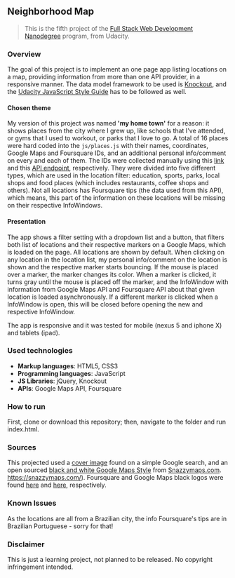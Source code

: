 ## Neighborhood Map

> This is the fifth project of the [Full Stack Web Development Nanodegree](https://in.udacity.com/course/full-stack-web-developer-nanodegree--nd004/) program, from Udacity.



### Overview

The goal of this project is to implement an one page app listing locations on a map, providing information from more than one API provider, in a responsive manner. The data model framework to be used is [Knockout](https://knockoutjs.com/index.html), and the [Udacity JavaScript Style Guide](https://udacity.github.io/frontend-nanodegree-styleguide/javascript.html) has to be followed as well.



#### Chosen theme

My version of this project was named **'my home town'** for a reason: it shows places from the city where I grew up, like schools that I've attended, or gyms that I used to workout, or parks that I love to go. A total of 16 places were hard coded into the `js/places.js` with their names, coordinates, Google Maps and Foursquare IDs, and an additional personal info/comment on every and each of them. The IDs were collected manually using this [link](https://developers.google.com/maps/documentation/javascript/examples/places-placeid-finder) and this [API endpoint](https://developer.foursquare.com/docs/api/venues/search), respectively. They were divided into five different types, which are used in the location filter: education, sports, parks, local shops and food places (which includes restaurants, coffee shops and others). Not all locations has Foursquare tips (the data used from this API), which means, this part of the information on these locations will be missing on their respective InfoWindows.



#### Presentation

The app shows a filter setting with a dropdown list and a button, that filters both list of locations and their respective markers on a Google Maps, which is loaded on the page. All locations are shown by default. When clicking on any location in the location list, my personal info/comment on the location is shown and the respective marker starts bouncing. If the mouse is placed over a marker, the marker changes its color. When a marker is clicked, it turns gray until the mouse is placed off the marker, and the InfoWindow with information from Google Maps API and Foursquare API about that given location is loaded asynchronously. If a different marker is clicked when a InfoWindow is open, this will be closed before opening the new and respective InfoWindow. 

The app is responsive and it was tested for mobile (nexus 5 and iphone X) and tablets (ipad).



### Used technologies

- **Markup languages**: HTML5, CSS3 
- **Programming languages**: JavaScript
- **JS Libraries**: jQuery, Knockout
- **APIs**: Google Maps API, Foursquare



### How to run

First, clone or download this repository; then, navigate to the folder and run index.html. 



### Sources

This projected used a [cover image](https://i.pinimg.com/originals/6d/4b/5e/6d4b5edf80117fbf73d4dab7be8ab7f9.jpg) found on a simple Google search, and an open sourced [black and white Google Maps Style](https://snazzymaps.com/style/79/black-and-white) from [Snazzymaps.com](https://snazzymaps.com). https://snazzymaps.com/). Foursquare and Google Maps black logos were found [here](https://tchol.org/images/foursquare-png-13.png) and [here](https://image.flaticon.com/icons/png/512/104/104106.png), respectively. 



### Known Issues

As the locations are all from a Brazilian city, the info Foursquare's tips are in Brazilian Portuguese - sorry for that!



### Disclaimer

This is just a learning project, not planned to be released. No copyright infringement intended.